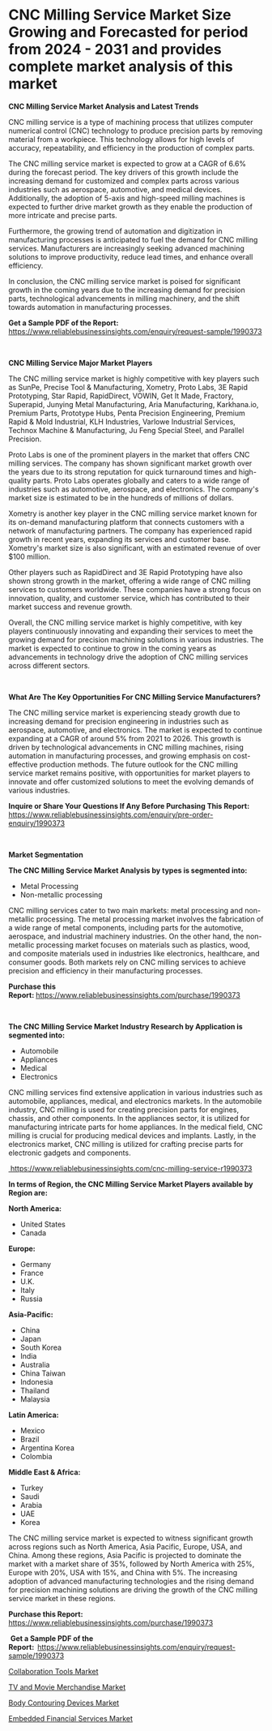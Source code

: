 <p><h1>CNC Milling Service Market Size Growing and Forecasted for period from 2024 - 2031 and provides complete market analysis of this market</h1></p><p><strong>CNC Milling Service Market Analysis and Latest Trends</strong></p>
<p><p>CNC milling service is a type of machining process that utilizes computer numerical control (CNC) technology to produce precision parts by removing material from a workpiece. This technology allows for high levels of accuracy, repeatability, and efficiency in the production of complex parts.</p><p>The CNC milling service market is expected to grow at a CAGR of 6.6% during the forecast period. The key drivers of this growth include the increasing demand for customized and complex parts across various industries such as aerospace, automotive, and medical devices. Additionally, the adoption of 5-axis and high-speed milling machines is expected to further drive market growth as they enable the production of more intricate and precise parts.</p><p>Furthermore, the growing trend of automation and digitization in manufacturing processes is anticipated to fuel the demand for CNC milling services. Manufacturers are increasingly seeking advanced machining solutions to improve productivity, reduce lead times, and enhance overall efficiency.</p><p>In conclusion, the CNC milling service market is poised for significant growth in the coming years due to the increasing demand for precision parts, technological advancements in milling machinery, and the shift towards automation in manufacturing processes.</p></p>
<p><strong>Get a Sample PDF of the Report:&nbsp;</strong> <a href="https://www.reliablebusinessinsights.com/enquiry/request-sample/1990373">https://www.reliablebusinessinsights.com/enquiry/request-sample/1990373</a></p>
<p>&nbsp;</p>
<p><strong>CNC Milling Service Major Market Players</strong></p>
<p><p>The CNC milling service market is highly competitive with key players such as SunPe, Precise Tool & Manufacturing, Xometry, Proto Labs, 3E Rapid Prototyping, Star Rapid, RapidDirect, VOWIN, Get It Made, Fractory, Superapid, Junying Metal Manufacturing, Aria Manufacturing, Karkhana.io, Premium Parts, Prototype Hubs, Penta Precision Engineering, Premium Rapid & Mold Industrial, KLH Industries, Varlowe Industrial Services, Technox Machine & Manufacturing, Ju Feng Special Steel, and Parallel Precision.</p><p>Proto Labs is one of the prominent players in the market that offers CNC milling services. The company has shown significant market growth over the years due to its strong reputation for quick turnaround times and high-quality parts. Proto Labs operates globally and caters to a wide range of industries such as automotive, aerospace, and electronics. The company's market size is estimated to be in the hundreds of millions of dollars.</p><p>Xometry is another key player in the CNC milling service market known for its on-demand manufacturing platform that connects customers with a network of manufacturing partners. The company has experienced rapid growth in recent years, expanding its services and customer base. Xometry's market size is also significant, with an estimated revenue of over $100 million.</p><p>Other players such as RapidDirect and 3E Rapid Prototyping have also shown strong growth in the market, offering a wide range of CNC milling services to customers worldwide. These companies have a strong focus on innovation, quality, and customer service, which has contributed to their market success and revenue growth.</p><p>Overall, the CNC milling service market is highly competitive, with key players continuously innovating and expanding their services to meet the growing demand for precision machining solutions in various industries. The market is expected to continue to grow in the coming years as advancements in technology drive the adoption of CNC milling services across different sectors.</p></p>
<p>&nbsp;</p>
<p><strong>What Are The Key Opportunities For CNC Milling Service Manufacturers?</strong></p>
<p><p>The CNC milling service market is experiencing steady growth due to increasing demand for precision engineering in industries such as aerospace, automotive, and electronics. The market is expected to continue expanding at a CAGR of around 5% from 2021 to 2026. This growth is driven by technological advancements in CNC milling machines, rising automation in manufacturing processes, and growing emphasis on cost-effective production methods. The future outlook for the CNC milling service market remains positive, with opportunities for market players to innovate and offer customized solutions to meet the evolving demands of various industries.</p></p>
<p><strong>Inquire or Share Your Questions If Any Before Purchasing This Report:</strong> <a href="https://www.reliablebusinessinsights.com/enquiry/pre-order-enquiry/1990373">https://www.reliablebusinessinsights.com/enquiry/pre-order-enquiry/1990373</a></p>
<p>&nbsp;</p>
<p><strong>Market Segmentation</strong></p>
<p><strong>The CNC Milling Service Market Analysis by types is segmented into:</strong></p>
<p><ul><li>Metal Processing</li><li>Non-metallic processing</li></ul></p>
<p><p>CNC milling services cater to two main markets: metal processing and non-metallic processing. The metal processing market involves the fabrication of a wide range of metal components, including parts for the automotive, aerospace, and industrial machinery industries. On the other hand, the non-metallic processing market focuses on materials such as plastics, wood, and composite materials used in industries like electronics, healthcare, and consumer goods. Both markets rely on CNC milling services to achieve precision and efficiency in their manufacturing processes.</p></p>
<p><strong>Purchase this Report:&nbsp;</strong><a href="https://www.reliablebusinessinsights.com/purchase/1990373">https://www.reliablebusinessinsights.com/purchase/1990373</a></p>
<p>&nbsp;</p>
<p><strong>The CNC Milling Service Market Industry Research by Application is segmented into:</strong></p>
<p><ul><li>Automobile</li><li>Appliances</li><li>Medical</li><li>Electronics</li></ul></p>
<p><p>CNC milling services find extensive application in various industries such as automobile, appliances, medical, and electronics markets. In the automobile industry, CNC milling is used for creating precision parts for engines, chassis, and other components. In the appliances sector, it is utilized for manufacturing intricate parts for home appliances. In the medical field, CNC milling is crucial for producing medical devices and implants. Lastly, in the electronics market, CNC milling is utilized for crafting precise parts for electronic gadgets and components.</p></p>
<p><a href="https://www.reliablebusinessinsights.com/cnc-milling-service-r1990373">&nbsp;https://www.reliablebusinessinsights.com/cnc-milling-service-r1990373</a></p>
<p><strong>In terms of Region, the CNC Milling Service Market Players available by Region are:</strong></p>
<p>
    <p> <strong> North America: </strong>
        <ul>
            <li>United States</li>
            <li>Canada</li>
        </ul>
        </p> 
    <p> <strong> Europe: </strong>
        <ul>
            <li>Germany</li>
            <li>France</li>
            <li>U.K.</li>
            <li>Italy</li>
            <li>Russia</li>
        </ul>
        </p> 
    <p> <strong> Asia-Pacific: </strong>
        <ul>
            <li>China</li>
            <li>Japan</li>
            <li>South Korea</li>
            <li>India</li>
            <li>Australia</li>
            <li>China Taiwan</li>
            <li>Indonesia</li>
            <li>Thailand</li>
            <li>Malaysia</li>
        </ul>
        </p> 
    <p> <strong> Latin America: </strong>
        <ul>
            <li>Mexico</li>
            <li>Brazil</li>
            <li>Argentina Korea</li>
            <li>Colombia</li>
        </ul>
        </p> 
    <p> <strong> Middle East & Africa: </strong>
        <ul>
            <li>Turkey</li>
            <li>Saudi</li>
            <li>Arabia</li>
            <li>UAE</li>
            <li>Korea</li>
        </ul>
    </p>
    </p>
<p><p>The CNC milling service market is expected to witness significant growth across regions such as North America, Asia Pacific, Europe, USA, and China. Among these regions, Asia Pacific is projected to dominate the market with a market share of 35%, followed by North America with 25%, Europe with 20%, USA with 15%, and China with 5%. The increasing adoption of advanced manufacturing technologies and the rising demand for precision machining solutions are driving the growth of the CNC milling service market in these regions.</p></p>
<p><strong>Purchase this Report: </strong><a href="https://www.reliablebusinessinsights.com/purchase/1990373">https://www.reliablebusinessinsights.com/purchase/1990373</a></p>
<p>&nbsp;<strong>Get a Sample PDF of the Report:&nbsp;&nbsp;</strong><a href="https://www.reliablebusinessinsights.com/enquiry/request-sample/1990373">https://www.reliablebusinessinsights.com/enquiry/request-sample/1990373</a></p>
<p><strong></strong></p>
<p><p><a href="https://www.linkedin.com/pulse/collaboration-tools-market-investigation-amp-industry-evolution-8y4sf">Collaboration Tools Market</a></p><p><a href="https://github.com/trameciabutler45/Market-Research-Report-List-1/blob/main/tv-and-movie-merchandise-market.md">TV and Movie Merchandise Market</a></p><p><a href="https://www.linkedin.com/pulse/evaluating-global-body-contouring-devices-market-trends-growth-eibfc">Body Contouring Devices Market</a></p><p><a href="https://github.com/JosephMorgnlvXXff/Market-Research-Report-List-1/blob/main/embedded-financial-services-market.md">Embedded Financial Services Market</a></p></p>